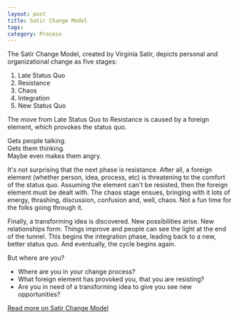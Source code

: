 ```yaml
---
layout: post
title: Satir Change Model
tags: 
category: Process
---
```


The Satir Change Model, created by Virginia Satir, depicts personal and organizational change as five stages:  
1. Late Status Quo
2. Resistance
3. Chaos
4. Integration
5. New Status Quo

The move from Late Status Quo to Resistance is caused by a foreign element, which provokes the status quo.  

Gets people talking.  
Gets them thinking.  
Maybe even makes them angry.  

It's not surprising that the next phase is resistance. After all, a foreign element (whether person, idea, process, etc) is threatening to the comfort of the status quo. Assuming the element can't be resisted, then the foreign element must be dealt with.  The chaos stage ensues, bringing with it lots of energy, thrashing, discussion, confusion and, well, chaos.  Not a fun time for the folks going through it.

Finally, a transforming idea is discovered.  New possibilities arise.  New relationships form.  Things improve and people can see the light at the end of the tunnel.  This begins the integration phase, leading back to a new, better status quo.  And eventually, the cycle begins again.
 
But where are you?  

* Where are you in your change process?  
* What foreign element has provoked you, that you are resisting?  
* Are you in need of a transforming idea to give you see new opportunities?  

[Read more on Satir Change Model](http://stevenmsmith.com/ar-satir-change-model/)  
